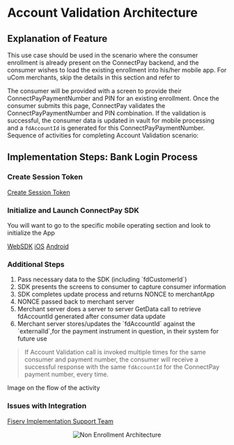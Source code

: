 # Account Validation Architecture
## Explanation of Feature
This use case should be used in the scenario where the consumer enrollment is already present on the ConnectPay backend, and the consumer wishes to load the existing enrollment into his/her mobile app.
For uCom merchants, skip the details in this section and refer to

The consumer will be provided with a screen to provide their ConnectPayPaymentNumber and PIN for an existing enrollment. Once the consumer submits this page, ConnectPay validates the ConnectPayPaymentNumber and PIN combination. If the validation is successful, the consumer data is updated in vault for mobile processing and a `fdAccountId` is generated for this ConnectPayPaymentNumber.
Sequence of activities for completing Account Validation scenario:

## Implementation Steps: Bank Login Process
### Create Session Token 

[Create Session Token](?path=docs/implementationguide.md)

### Initialize and Launch ConnectPay SDK 
You will want to go to the specific mobile operating section and look to initialize the App

[WebSDK](?path=docs/websdk.md)
[iOS](?path=docs/iossdk.md)
[Android](?path=docs/androidsdk.md)

### Additional Steps
<ol>
  <li>Pass necessary data to the SDK (including `fdCustomerId`)</li>
  <li>SDK presents the screens to consumer to capture consumer information</li>
  <li>SDK completes update process and returns NONCE to merchantApp</li>
  <li>NONCE passed back to merchant server</li>
  <li>Merchant server does a server to server GetData call to retrieve fdAccountId generated after consumer data update </li>
  <li>Merchant server stores/updates the `fdAccountId` against the `externalId`,for the payment instrument in question, in their system for future use </li>
</ol>

>If Account Validation call is invoked multiple times for the same consumer and payment number, the consumer will receive a successful response with the same `fdAccountId` for the ConnectPay payment number, every time.

<p>Image on the flow of the activity</p>

### Issues with Integration
[Fiserv Implementation Support Team](mailto:DL-GBL-VASDelivery@fiserv.com)
<center><img src="https://raw.githubusercontent.com/Fiserv/connect-pay/develop/assets/images/Account Validation Architecture.png" alt="Non Enrollment Architecture" class="center"></center>
